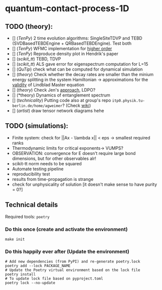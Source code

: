 # quantum-contact-process-1D
## TODO (theory):
- [] (*TenPy*) 2 time evolution algorithms: SingleSiteTDVP and TEBD (SVDBasedTEBDEngine + QRBasedTEBDEngine). Test both
- [] (*TenPy*) WFMC implementation for [higher order](https://www.sciencedirect.com/science/article/pii/S0010465512000835?via%3Dihub)
- [] (*TenPy*) Reproduce density plot in Hendrik's paper
- [] (*scikit_tt*) TEBD, TDVP
- [] (*scikit_tt*) ALS gave error for eigenspectrum computation for L=15
- [] (*QuTip*) check what can be computed for dynamical simulation
- [] (*theory*) Check whether the decay rates are smaller than the minium energy splitting in the system Hamiltonian -> approximations for the [validity](https://qutip.org/docs/latest/guide/dynamics/dynamics-master.html) of Lindblad Master equation
- [] (*theory*) Check Jen's [approach](https://journals.aps.org/prl/abstract/10.1103/PhysRevLett.116.237201), LDPO?
- [] (*theory) Dynamics of entanglement spectrum
- [] (*technicality*) Putting code also at group's repo `itp0.physik.tu-berlin.de/home/agweimer`? (Check [wiki](https://www3.itp.tu-berlin.de/dokuwiki/agweimer:start))
- [] (*artist*) draw tensor network diagrams hehe

## TODO (simulations):
- Finite system: check for ||Ax - \lambda x|| < eps -> smallest required ranks
- Thermodynamic limits for critical exponents-> VUMPS?
- OBSERVATION: convergence for E doesn't require large bond dimensions, but for other observables alr!
- scikit-tt norm needs to be squared
- Automate testing pipeline
- reproducibility test
- results from time-propagation is strange
- check for unphysicality of solution [it doesn't make sense to have purity = 0?]

## Technical details 
Required tools: `poetry`

### Do this once (create and activate the environment)

```
make init
```

### Do this happily ever after (Update the environment)

```
# Add new dependencies (from PyPI) and re-generate poetry.lock
poetry add --lock PACKAGE_NAME
# Update the Poetry virtual environment based on the lock file
poetry install
# To update lock file based on pyproject.toml
poetry lock --no-update
```